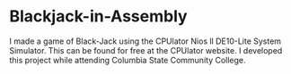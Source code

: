 # Blackjack-in-Assembly
I made a game of Black-Jack using the CPUlator Nios ll DE10-Lite System Simulator. This can be found for free at the CPUlator website. I developed this project while attending Columbia State Community College.
